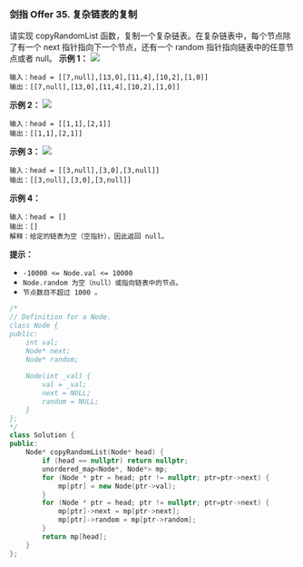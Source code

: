 ### 剑指 Offer 35. 复杂链表的复制
请实现 copyRandomList 函数，复制一个复杂链表。在复杂链表中，每个节点除了有一个 next 指针指向下一个节点，还有一个 random 指针指向链表中的任意节点或者 null。
**示例 1：**
![](https://assets.leetcode-cn.com/aliyun-lc-upload/uploads/2020/01/09/e1.png)
```
输入：head = [[7,null],[13,0],[11,4],[10,2],[1,0]] 
输出：[[7,null],[13,0],[11,4],[10,2],[1,0]]
```
**示例 2：**
![](https://assets.leetcode-cn.com/aliyun-lc-upload/uploads/2020/01/09/e2.png)
```
输入：head = [[1,1],[2,1]] 
输出：[[1,1],[2,1]]
```
**示例 3：**
![](https://assets.leetcode-cn.com/aliyun-lc-upload/uploads/2020/01/09/e3.png)
```
输入：head = [[3,null],[3,0],[3,null]] 
输出：[[3,null],[3,0],[3,null]]
```
**示例 4：**
```
输入：head = [] 
输出：[] 
解释：给定的链表为空（空指针），因此返回 null。
```
**提示：**
* `-10000 <= Node.val <= 10000`
* `Node.random 为空（null）或指向链表中的节点。`
* `节点数目不超过 1000 。`

```cpp
/*
// Definition for a Node.
class Node {
public:
    int val;
    Node* next;
    Node* random;
    
    Node(int _val) {
        val = _val;
        next = NULL;
        random = NULL;
    }
};
*/
class Solution {
public:
    Node* copyRandomList(Node* head) {
        if (head == nullptr) return nullptr;
        unordered_map<Node*, Node*> mp;
        for (Node * ptr = head; ptr != nullptr; ptr=ptr->next) {
            mp[ptr] = new Node(ptr->val);
        }
        for (Node * ptr = head; ptr != nullptr; ptr=ptr->next) {
            mp[ptr]->next = mp[ptr->next];
            mp[ptr]->random = mp[ptr->random];
        }
        return mp[head];
    }
};
```